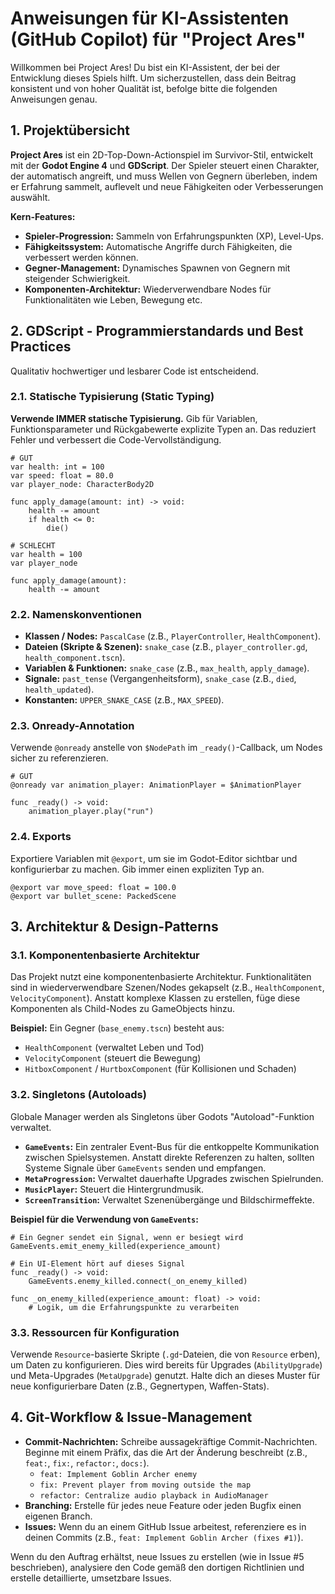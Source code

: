 # Anweisungen für KI-Assistenten (GitHub Copilot) für "Project Ares"

Willkommen bei Project Ares! Du bist ein KI-Assistent, der bei der Entwicklung dieses Spiels hilft. Um sicherzustellen, dass dein Beitrag konsistent und von hoher Qualität ist, befolge bitte die folgenden Anweisungen genau.

## 1. Projektübersicht

**Project Ares** ist ein 2D-Top-Down-Actionspiel im Survivor-Stil, entwickelt mit der **Godot Engine 4** und **GDScript**. Der Spieler steuert einen Charakter, der automatisch angreift, und muss Wellen von Gegnern überleben, indem er Erfahrung sammelt, auflevelt und neue Fähigkeiten oder Verbesserungen auswählt.

**Kern-Features:**
* **Spieler-Progression:** Sammeln von Erfahrungspunkten (XP), Level-Ups.
* **Fähigkeitssystem:** Automatische Angriffe durch Fähigkeiten, die verbessert werden können.
* **Gegner-Management:** Dynamisches Spawnen von Gegnern mit steigender Schwierigkeit.
* **Komponenten-Architektur:** Wiederverwendbare Nodes für Funktionalitäten wie Leben, Bewegung etc.

## 2. GDScript - Programmierstandards und Best Practices

Qualitativ hochwertiger und lesbarer Code ist entscheidend.

### 2.1. Statische Typisierung (Static Typing)

**Verwende IMMER statische Typisierung.** Gib für Variablen, Funktionsparameter und Rückgabewerte explizite Typen an. Das reduziert Fehler und verbessert die Code-Vervollständigung.

```gdscript
# GUT
var health: int = 100
var speed: float = 80.0
var player_node: CharacterBody2D

func apply_damage(amount: int) -> void:
    health -= amount
    if health <= 0:
        die()
```

```gdscript
# SCHLECHT
var health = 100
var player_node

func apply_damage(amount):
    health -= amount
```

### 2.2. Namenskonventionen

  * **Klassen / Nodes:** `PascalCase` (z.B., `PlayerController`, `HealthComponent`).
  * **Dateien (Skripte & Szenen):** `snake_case` (z.B., `player_controller.gd`, `health_component.tscn`).
  * **Variablen & Funktionen:** `snake_case` (z.B., `max_health`, `apply_damage`).
  * **Signale:** `past_tense` (Vergangenheitsform), `snake_case` (z.B., `died`, `health_updated`).
  * **Konstanten:** `UPPER_SNAKE_CASE` (z.B., `MAX_SPEED`).

### 2.3. Onready-Annotation

Verwende `@onready` anstelle von `$NodePath` im `_ready()`-Callback, um Nodes sicher zu referenzieren.

```gdscript
# GUT
@onready var animation_player: AnimationPlayer = $AnimationPlayer

func _ready() -> void:
    animation_player.play("run")
```

### 2.4. Exports

Exportiere Variablen mit `@export`, um sie im Godot-Editor sichtbar und konfigurierbar zu machen. Gib immer einen expliziten Typ an.

```gdscript
@export var move_speed: float = 100.0
@export var bullet_scene: PackedScene
```

## 3. Architektur & Design-Patterns

### 3.1. Komponentenbasierte Architektur

Das Projekt nutzt eine komponentenbasierte Architektur. Funktionalitäten sind in wiederverwendbare Szenen/Nodes gekapselt (z.B., `HealthComponent`, `VelocityComponent`). Anstatt komplexe Klassen zu erstellen, füge diese Komponenten als Child-Nodes zu GameObjects hinzu.

**Beispiel:** Ein Gegner (`base_enemy.tscn`) besteht aus:

  * `HealthComponent` (verwaltet Leben und Tod)
  * `VelocityComponent` (steuert die Bewegung)
  * `HitboxComponent` / `HurtboxComponent` (für Kollisionen und Schaden)

### 3.2. Singletons (Autoloads)

Globale Manager werden als Singletons über Godots "Autoload"-Funktion verwaltet.

  * **`GameEvents`:** Ein zentraler Event-Bus für die entkoppelte Kommunikation zwischen Spielsystemen. Anstatt direkte Referenzen zu halten, sollten Systeme Signale über `GameEvents` senden und empfangen.
  * **`MetaProgression`:** Verwaltet dauerhafte Upgrades zwischen Spielrunden.
  * **`MusicPlayer`:** Steuert die Hintergrundmusik.
  * **`ScreenTransition`:** Verwaltet Szenenübergänge und Bildschirmeffekte.

**Beispiel für die Verwendung von `GameEvents`:**

```gdscript
# Ein Gegner sendet ein Signal, wenn er besiegt wird
GameEvents.emit_enemy_killed(experience_amount)

# Ein UI-Element hört auf dieses Signal
func _ready() -> void:
    GameEvents.enemy_killed.connect(_on_enemy_killed)

func _on_enemy_killed(experience_amount: float) -> void:
    # Logik, um die Erfahrungspunkte zu verarbeiten
```

### 3.3. Ressourcen für Konfiguration

Verwende `Resource`-basierte Skripte (`.gd`-Dateien, die von `Resource` erben), um Daten zu konfigurieren. Dies wird bereits für Upgrades (`AbilityUpgrade`) und Meta-Upgrades (`MetaUpgrade`) genutzt. Halte dich an dieses Muster für neue konfigurierbare Daten (z.B., Gegnertypen, Waffen-Stats).

## 4. Git-Workflow & Issue-Management

  * **Commit-Nachrichten:** Schreibe aussagekräftige Commit-Nachrichten. Beginne mit einem Präfix, das die Art der Änderung beschreibt (z.B., `feat:`, `fix:`, `refactor:`, `docs:`).
      * `feat: Implement Goblin Archer enemy`
      * `fix: Prevent player from moving outside the map`
      * `refactor: Centralize audio playback in AudioManager`
  * **Branching:** Erstelle für jedes neue Feature oder jeden Bugfix einen eigenen Branch.
  * **Issues:** Wenn du an einem GitHub Issue arbeitest, referenziere es in deinen Commits (z.B., `feat: Implement Goblin Archer (fixes #1)`).

Wenn du den Auftrag erhältst, neue Issues zu erstellen (wie in Issue #5 beschrieben), analysiere den Code gemäß den dortigen Richtlinien und erstelle detaillierte, umsetzbare Issues.
